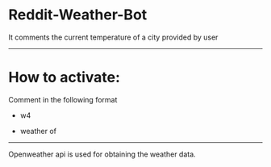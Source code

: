 # Reddit-Weather-Bot
It comments the current temperature of a city provided by user

--------------------

# How to activate:

Comment in the following format

+ w4 <Enter City name>

+ weather of <Enter City name>

-----------------

Openweather api is used for obtaining the weather data.


